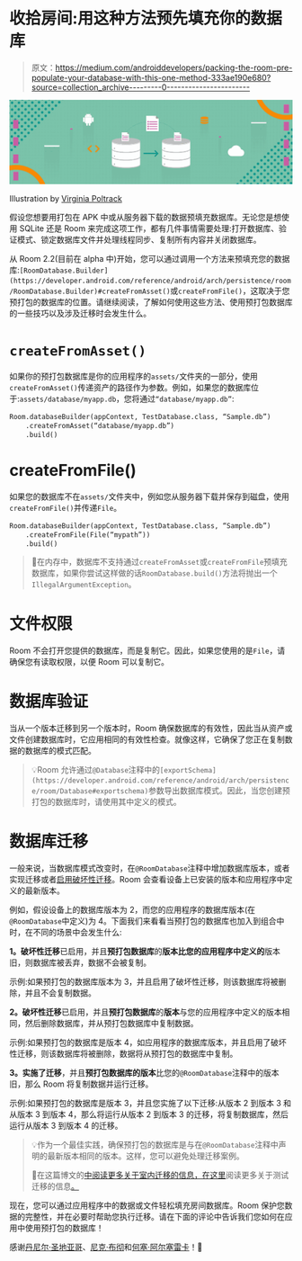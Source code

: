 # 收拾房间:用这种方法预先填充你的数据库

> 原文：<https://medium.com/androiddevelopers/packing-the-room-pre-populate-your-database-with-this-one-method-333ae190e680?source=collection_archive---------0----------------------->

![](img/04f4f85f42a4ee4e632d17907429b3c0.png)

Illustration by [Virginia Poltrack](http://twitter.com/vpoltrack)

假设您想要用打包在 APK 中或从服务器下载的数据预填充数据库。无论您是想使用 SQLite 还是 Room 来完成这项工作，都有几件事情需要处理:打开数据库、验证模式、锁定数据库文件并处理线程同步、复制所有内容并关闭数据库。

从 Room 2.2(目前在 alpha 中)开始，您可以通过调用一个方法来预填充您的数据库:`[RoomDatabase.Builder](https://developer.android.com/reference/android/arch/persistence/room/RoomDatabase.Builder)#createFromAsset()`或`createFromFile()`，这取决于您预打包的数据库的位置。请继续阅读，了解如何使用这些方法、使用预打包数据库的一些技巧以及涉及迁移时会发生什么。

# `createFromAsset()`

如果你的预打包数据库是你的应用程序的`assets/`文件夹的一部分，使用`createFromAsset()`传递资产的路径作为参数。例如，如果您的数据库位于:`assets/database/myapp.db`，您将通过`“database/myapp.db”`:

```
Room.databaseBuilder(appContext, TestDatabase.class, “Sample.db”)
    .createFromAsset(“database/myapp.db”)
    .build()
```

# createFromFile()

如果您的数据库不在`assets/`文件夹中，例如您从服务器下载并保存到磁盘，使用`createFromFile()`并传递`File`。

```
Room.databaseBuilder(appContext, TestDatabase.class, “Sample.db”)
    .createFromFile(File(“mypath”))
    .build()
```

> 🚫在内存中，数据库不支持通过`createFromAsset`或`createFromFile`预填充数据库，如果你尝试这样做的话`RoomDatabase.build()`方法将抛出一个`IllegalArgumentException`。

# 文件权限

Room 不会打开您提供的数据库，而是复制它。因此，如果您使用的是`File`，请确保您有读取权限，以便 Room 可以复制它。

# 数据库验证

当从一个版本迁移到另一个版本时，Room 确保数据库的有效性，因此当从资产或文件创建数据库时，它应用相同的有效性检查。就像这样，它确保了您正在复制数据的数据库的模式匹配。

> 💡Room 允许通过`@Database`注释中的`[exportSchema](https://developer.android.com/reference/android/arch/persistence/room/Database#exportschema)`参数导出数据库模式。因此，当您创建预打包的数据库时，请使用其中定义的模式。

# 数据库迁移

一般来说，当数据库模式改变时，在`@RoomDatabase`注释中增加数据库版本，或者实现迁移或者[启用破坏性迁移](https://developer.android.com/training/data-storage/room/migrating-db-versions#handle-missing-migrations)。Room 会查看设备上已安装的版本和应用程序中定义的最新版本。

例如，假设设备上的数据库版本为 2，而您的应用程序的数据库版本(在`@RoomDatabase`中定义)为 4。下面我们来看看当预打包的数据库也加入到组合中时，在不同的场景中会发生什么:

**1。破坏性迁移**已启用，并且**预打包数据库**的**版本比您的应用程序中定义的**版本旧，则数据库被丢弃，数据不会被复制。

示例:如果预打包的数据库版本为 3，并且启用了破坏性迁移，则该数据库将被删除，并且不会复制数据。

**2。破坏性迁移**已启用，并且**预打包数据库**的**版本**与您的应用程序中定义的版本相同，然后删除数据库，并从预打包数据库中复制数据。

示例:如果预打包的数据库是版本 4，如应用程序的数据库版本，并且启用了破坏性迁移，则该数据库将被删除，数据将从预打包的数据库中复制。

**3。实施了迁移**，并且**预打包数据库的版本**比您的`@RoomDatabase`注释中的版本旧，那么 Room 将复制数据并运行迁移。

示例:如果预打包的数据库是版本 3，并且您实施了以下迁移:从版本 2 到版本 3 和从版本 3 到版本 4，那么将运行从版本 2 到版本 3 的迁移，将复制数据库，然后运行从版本 3 到版本 4 的迁移。

> 💡作为一个最佳实践，确保预打包的数据库是与在`@RoomDatabase`注释中声明的最新版本相同的版本。这样，您可以避免处理迁移案例。
> 
> 📖在这篇博文的[中阅读更多关于室内迁移的信息，在这里](/androiddevelopers/testing-room-migrations-be93cdb0d975)阅读更多关于测试迁移的信息[。](/androiddevelopers/understanding-migrations-with-room-f01e04b07929)

现在，您可以通过应用程序中的数据或文件轻松填充房间数据库。Room 保护您数据的完整性，并在必要时帮助您执行迁移。请在下面的评论中告诉我们您如何在应用中使用预打包的数据库！

感谢[丹尼尔·圣地亚哥](https://medium.com/u/78430ce91f3a?source=post_page-----333ae190e680--------------------------------)、[尼克·布彻](https://medium.com/u/22c02a30ae04?source=post_page-----333ae190e680--------------------------------)和[何塞·阿尔塞雷卡](https://medium.com/u/e0a4c9469bb5?source=post_page-----333ae190e680--------------------------------)！💚